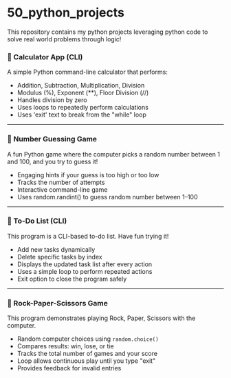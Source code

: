 # 50_python_projects
This repository contains my python projects leveraging python code to solve real world problems through logic!

### 🧮 Calculator App (CLI)  

A simple Python command-line calculator that performs:  
- Addition, Subtraction, Multiplication, Division  
- Modulus (%), Exponent (**), Floor Division (//)  
- Handles division by zero  
- Uses loops to repeatedly perform calculations  
- Uses 'exit' text to break from the "while" loop  

---

### 🎲 Number Guessing Game  

A fun Python game where the computer picks a random number between 1 and 100, and you try to guess it!  
- Engaging hints if your guess is too high or too low  
- Tracks the number of attempts  
- Interactive command-line game  
- Uses random.randint() to guess random number between 1–100  

---

### 📅 To-Do List (CLI)  

This program is a CLI-based to-do list. Have fun trying it!  
- Add new tasks dynamically  
- Delete specific tasks by index  
- Displays the updated task list after every action  
- Uses a simple loop to perform repeated actions  
- Exit option to close the program safely  

---

### 🎯 Rock-Paper-Scissors Game  

This program demonstrates playing Rock, Paper, Scissors with the computer.  
- Random computer choices using `random.choice()`  
- Compares results: win, lose, or tie  
- Tracks the total number of games and your score  
- Loop allows continuous play until you type "exit"  
- Provides feedback for invalid entries  
